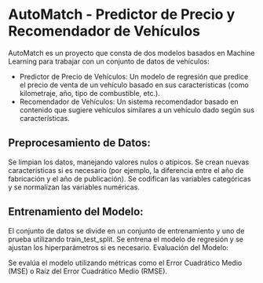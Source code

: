 # AutoMatch - Predictor de Precio y Recomendador de Vehículos

AutoMatch es un proyecto que consta de dos modelos basados en Machine Learning para trabajar con un conjunto de datos de vehículos:

- Predictor de Precio de Vehículos: Un modelo de regresión que predice el precio de venta de un vehículo basado en sus características (como kilometraje, año, tipo de combustible, etc.).
- Recomendador de Vehículos: Un sistema recomendador basado en contenido que sugiere vehículos similares a un vehículo dado según sus características.

## Preprocesamiento de Datos:

Se limpian los datos, manejando valores nulos o atípicos.
Se crean nuevas características si es necesario (por ejemplo, la diferencia entre el año de fabricación y el año de publicación).
Se codifican las variables categóricas y se normalizan las variables numéricas.

## Entrenamiento del Modelo:

El conjunto de datos se divide en un conjunto de entrenamiento y uno de prueba utilizando train_test_split.
Se entrena el modelo de regresión y se ajustan los hiperparámetros si es necesario.
Evaluación del Modelo:

Se evalúa el modelo utilizando métricas como el Error Cuadrático Medio (MSE) o Raíz del Error Cuadrático Medio (RMSE).
